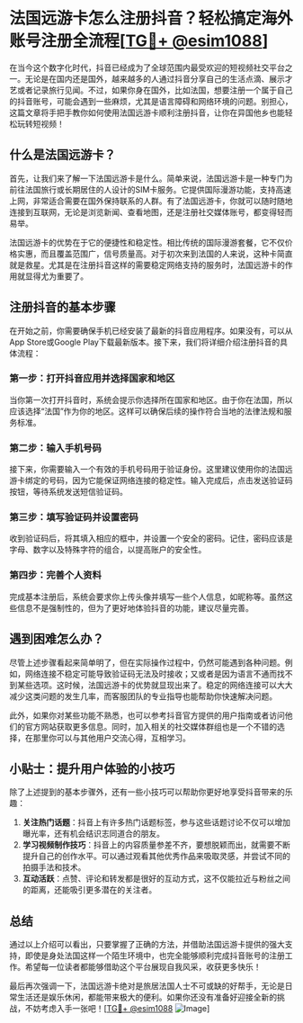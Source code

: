 # 法国远游卡怎么注册抖音？轻松搞定海外账号注册全流程[[TG💪+ @esim1088](https://t.me/s/esim1088)]

在当今这个数字化时代，抖音已经成为了全球范围内最受欢迎的短视频社交平台之一。无论是在国内还是国外，越来越多的人通过抖音分享自己的生活点滴、展示才艺或者记录旅行见闻。不过，如果你身在国外，比如法国，想要注册一个属于自己的抖音账号，可能会遇到一些麻烦，尤其是语言障碍和网络环境的问题。别担心，这篇文章将手把手教你如何使用法国远游卡顺利注册抖音，让你在异国他乡也能轻松玩转短视频！

## 什么是法国远游卡？

首先，让我们来了解一下法国远游卡是什么。简单来说，法国远游卡是一种专门为前往法国旅行或长期居住的人设计的SIM卡服务。它提供国际漫游功能，支持高速上网，非常适合需要在国外保持联系的人群。有了法国远游卡，你就可以随时随地连接到互联网，无论是浏览新闻、查看地图，还是注册社交媒体账号，都变得轻而易举。

法国远游卡的优势在于它的便捷性和稳定性。相比传统的国际漫游套餐，它不仅价格实惠，而且覆盖范围广，信号质量高。对于初次来到法国的人来说，这种卡简直就是救星。尤其是在注册抖音这样的需要稳定网络支持的服务时，法国远游卡的作用就显得尤为重要了。

## 注册抖音的基本步骤

在开始之前，你需要确保手机已经安装了最新的抖音应用程序。如果没有，可以从App Store或Google Play下载最新版本。接下来，我们将详细介绍注册抖音的具体流程：

### 第一步：打开抖音应用并选择国家和地区

当你第一次打开抖音时，系统会提示你选择所在国家和地区。由于你在法国，所以应该选择“法国”作为你的地区。这样可以确保后续的操作符合当地的法律法规和服务标准。

### 第二步：输入手机号码

接下来，你需要输入一个有效的手机号码用于验证身份。这里建议使用你的法国远游卡绑定的号码，因为它能保证网络连接的稳定性。输入完成后，点击发送验证码按钮，等待系统发送短信验证码。

### 第三步：填写验证码并设置密码

收到验证码后，将其填入相应的框中，并设置一个安全的密码。记住，密码应该是字母、数字以及特殊字符的组合，以提高账户的安全性。

### 第四步：完善个人资料

完成基本注册后，系统会要求你上传头像并填写一些个人信息，如昵称等。虽然这些信息不是强制性的，但为了更好地体验抖音的功能，建议尽量完善。

## 遇到困难怎么办？

尽管上述步骤看起来简单明了，但在实际操作过程中，仍然可能遇到各种问题。例如，网络连接不稳定可能导致验证码无法及时接收；又或者是因为语言不通而找不到某些选项。这时候，法国远游卡的优势就显现出来了。稳定的网络连接可以大大减少这类问题的发生几率，而客服团队的专业指导也能帮助你快速解决问题。

此外，如果你对某些功能不熟悉，也可以参考抖音官方提供的用户指南或者访问他们的官方网站获取更多信息。同时，加入相关的社交媒体群组也是一个不错的选择，在那里你可以与其他用户交流心得，互相学习。

## 小贴士：提升用户体验的小技巧

除了上述提到的基本步骤外，还有一些小技巧可以帮助你更好地享受抖音带来的乐趣：

1. **关注热门话题**：抖音上有许多热门话题标签，参与这些话题讨论不仅可以增加曝光率，还有机会结识志同道合的朋友。
2. **学习视频制作技巧**：抖音上的内容质量参差不齐，要想脱颖而出，就需要不断提升自己的创作水平。可以通过观看其他优秀作品来吸取灵感，并尝试不同的拍摄手法和技术。
3. **互动活跃**：点赞、评论和转发都是很好的互动方式，这不仅能拉近与粉丝之间的距离，还能吸引更多潜在的关注者。

## 总结

通过以上介绍可以看出，只要掌握了正确的方法，并借助法国远游卡提供的强大支持，即使是身处法国这样一个陌生环境中，也完全能够顺利完成抖音账号的注册工作。希望每一位读者都能够借助这个平台展现自我风采，收获更多快乐！

最后再次强调一下，法国远游卡绝对是旅居法国人士不可或缺的好帮手，无论是日常生活还是娱乐休闲，都能带来极大的便利。如果你还没有准备好迎接全新的挑战，不妨考虑入手一张吧！[[TG💪+ @esim1088](https://t.me/s/esim1088) ![Image](https://i.postimg.cc/4NQfJmqS/Snipaste-2025-05-13-00-14-12.png)]